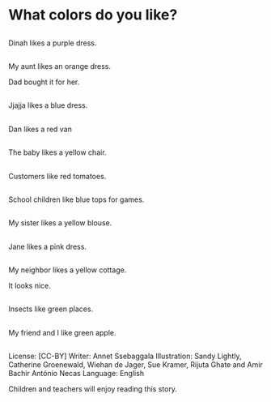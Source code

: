 # What colors do you like?

##
Dinah likes a purple
dress.

##
My aunt likes an orange
dress.

Dad bought it for her.

##
Jjajja likes a blue dress.

##
Dan likes a red van

##
The baby likes a yellow chair.

##
Customers like red tomatoes.

##
School children like blue tops for
games.

##
My sister likes a yellow
blouse.

##
Jane likes a pink dress.

##
My neighbor likes a yellow cottage.

It looks nice.

##
Insects like green places.

##
My friend and I like green apple.

##
License: [CC-BY]
Writer: Annet Ssebaggala
Illustration: Sandy Lightly, Catherine Groenewald,
Wiehan de Jager, Sue Kramer, Rijuta Ghate and Amir
Bachir António Necas
Language: English

Children and teachers will enjoy reading this story.
